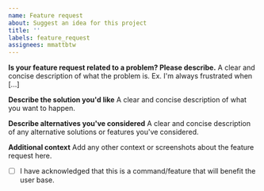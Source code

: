 ```yaml
---
name: Feature request
about: Suggest an idea for this project
title: ''
labels: feature_request
assignees: mmattbtw
---
```


**Is your feature request related to a problem? Please describe.**
A clear and concise description of what the problem is. Ex. I'm always frustrated when [...]

**Describe the solution you'd like**
A clear and concise description of what you want to happen.

**Describe alternatives you've considered**
A clear and concise description of any alternative solutions or features you've considered.

**Additional context**
Add any other context or screenshots about the feature request here.

-   [ ] I have acknowledged that this is a command/feature that will benefit the user base.
